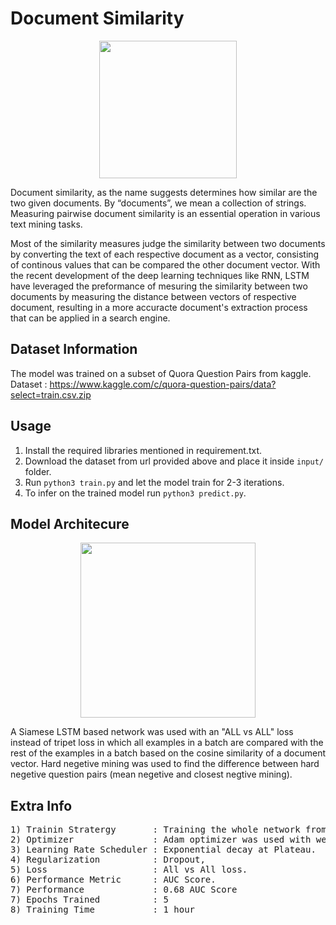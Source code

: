 # Document Similarity

<p align="center">
  <img src="https://res.cloudinary.com/match2lists/image/upload/v1497274659/Match_600_gcdvaf.png" height="220" />
</p>

Document similarity, as the name suggests determines how similar are the two given documents. By “documents”, we mean a collection of strings. Measuring pairwise document similarity is an essential operation in various text mining tasks. </br> 

Most of the similarity measures judge the similarity between two documents by converting the text of each respective document as a vector, consisting of continous values that can be compared the other document vector. With the recent development of the deep learning techniques like RNN, LSTM have leveraged the preformance of mesuring the similarity between two documents by measuring the distance between vectors of respective document, resulting in a more accuracte document's extraction process that can be applied in a search engine.


## Dataset Information 
The model was trained on a subset of Quora Question Pairs from kaggle.  </br>
Dataset : https://www.kaggle.com/c/quora-question-pairs/data?select=train.csv.zip

## Usage 

1) Install the required libraries mentioned in requirement.txt.
2) Download the dataset from url provided above and place it inside ``` input/ ``` folder.
3) Run ```python3 train.py``` and let the model train for 2-3 iterations.
4) To infer on the trained model run ```python3 predict.py```.


## Model Architecure 

<p align="center">
  <img src="https://www.researchgate.net/profile/Tuan_Lai4/publication/336443055/figure/fig3/AS:812860531818507@1570812461956/QA-LSTM-with-attention-figure-adapted-from-Tan-et-al-2015.png" height="280" />
</p>

A Siamese LSTM based network was used with an "ALL vs ALL" loss instead of tripet loss in which all examples in a batch are compared with the rest of the examples in a batch based on the cosine similarity of a document vector. Hard negetive mining was used to find the difference between hard negetive question pairs (mean negetive and closest negtive mining). 


## Extra Info
<pre>
1) Trainin Stratergy       : Training the whole network from scratch.
2) Optimizer               : Adam optimizer was used with weight decay.
3) Learning Rate Scheduler : Exponential decay at Plateau.
4) Regularization          : Dropout, 
5) Loss                    : All vs All loss.
6) Performance Metric      : AUC Score.
7) Performance             : 0.68 AUC Score
7) Epochs Trained          : 5
8) Training Time           : 1 hour
</pre>
